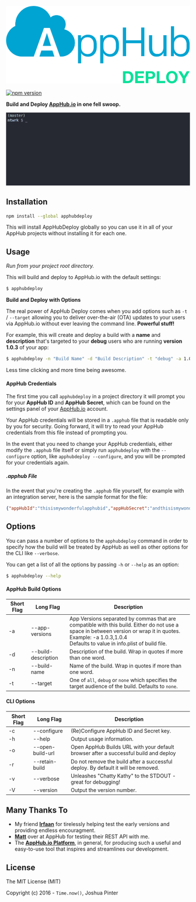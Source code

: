 <img src="readme_assets/apphubdeploy_logo.png" width="667">

[![npm version](https://badge.fury.io/js/apphubdeploy.svg)](https://badge.fury.io/js/apphubdeploy)

**Build and Deploy [AppHub.io][1] in one fell swoop.**

![Screencast](readme_assets/apphubdeploy_screencast.gif)


## Installation

```bash
npm install --global apphubdeploy
```

This will install AppHubDeploy globally so you can use it in all of your AppHub projects without installing it for each one.


## Usage

_Run from your project root directory._

This will build and deploy to AppHub.io with the default settings:

```bash
$ apphubdeploy

```

**Build and Deploy with Options**

The real power of AppHub Deploy comes when you add options such as `-t` / `--target` allowing you to deliver over-the-air (OTA) updates to your users via AppHub.io without ever leaving the command line. **Powerful stuff!**

For example, this will create and deploy a build with a **name** and **description** that's targeted to your **debug** users who are running **version 1.0.3** of your app:

```bash
$ apphubdeploy -n "Build Name" -d "Build Description" -t "debug" -a 1.0.3
```

Less time clicking and more time being awesome.


#### AppHub Credentials

The first time you call `apphubdeploy` in a project directory it will prompt you for your **AppHub ID** and **AppHub Secret**, which can be found on the settings panel of your [AppHub.io][1] account.

Your AppHub credentials will be stored in a `.apphub` file that is readable only by you for security. Going forward, it will try to read your AppHub credentials from this file instead of prompting you.

In the event that you need to change your AppHub credentials, either modify the `.apphub` file itself or simply run `apphubdeploy` with the `--configure` option, like `apphubdeploy --configure`, and you will be prompted for your credentials again.

##### .apphub File

In the event that you're creating the `.apphub` file yourself, for example with an integration server, here is the sample format for the file: 

```json
{"appHubId":"thisismywonderfulapphubid","appHubSecret":"andthisismywonderfulapphubsecretshhhhh"}
```

## Options

You can pass a number of options to the `apphubdeploy` command in order to specify how the build will be treated by AppHub as well as other options for the CLI like `--verbose`.

You can get a list of all the options by passing `-h` or `--help` as an option:

```bash
$ apphubdeploy --help
```


#### AppHub Build Options

Short Flag | Long Flag                          | Description
-----------|------------------------------------|------------
-a         | --app-versions <app-versions>      | App Versions separated by commas that are compatible with this build. Either do not use a space in between version or wrap it in quotes. <br> Example: -a 1.0.3,1.0.4 <br> Defaults to value in info.plist of build file.
-d         | --build-description <description>  | Description of the build. Wrap in quotes if more than one word.
-n         | --build-name <name>                | Name of the build. Wrap in quotes if more than one word.
-t         | --target <target>                  | One of `all`, `debug` or `none` which specifies the target audience of the build. Defaults to `none`.


#### CLI Options

Short Flag | Long Flag                          | Description
-----------|------------------------------------|------------
-c         | --configure                        | (Re)Configure AppHub ID and Secret key.
-h         | --help                             | Output usage information.
-o         | --open-build-url                   | Open AppHub Builds URL with your default browser after a successful build and deploy
-r         | --retain-build                     | Do not remove the build after a successful deploy. By default it will be removed.
-v         | --verbose                          | Unleashes "Chatty Kathy" to the STDOUT - great for debugging!
-V         | --version                          | Output the version number.


## Many Thanks To

* My friend **[Irfaan][irfaan]** for tirelessly helping test the early versions and providing endless encouragment.
* **[Matt][matt]** over at AppHub for testing their REST API with me.
* The **[AppHub.io Platform][1]**, in general, for producing such a useful and easy-to-use tool that inspires and streamlines our development.


## License

The MIT License (MIT)

Copyright (c) 2016 - `Time.now()`, Joshua Pinter


[1]: https://apphub.io/
[irfaan]: https://twitter.com/irfaan
[matt]: https://twitter.com/m_arbesfeld
